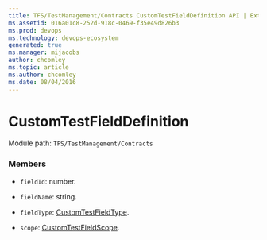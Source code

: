 ```yaml
---
title: TFS/TestManagement/Contracts CustomTestFieldDefinition API | Extensions for Azure DevOps Services
ms.assetid: 016a01c8-252d-918c-0469-f35e49d826b3
ms.prod: devops
ms.technology: devops-ecosystem
generated: true
ms.manager: mijacobs
author: chcomley
ms.topic: article
ms.author: chcomley
ms.date: 08/04/2016
---
```


# CustomTestFieldDefinition

Module path: `TFS/TestManagement/Contracts`


### Members

* `fieldId`: number. 

* `fieldName`: string. 

* `fieldType`: [CustomTestFieldType](../../../TFS/TestManagement/Contracts/CustomTestFieldType.md). 

* `scope`: [CustomTestFieldScope](../../../TFS/TestManagement/Contracts/CustomTestFieldScope.md). 

